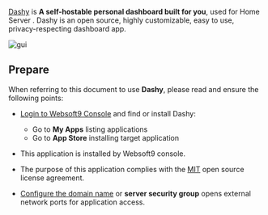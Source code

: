 [Dashy]() is **A self-hostable personal dashboard built for you**, used for Home Server . Dashy is an open source, highly customizable, easy to use, privacy-respecting dashboard app.


![gui](http://libs.websoft9.com/Websoft9/DocsPicture/zh/dashy/dashy-gui-websoft9.png)


## Prepare

When referring to this document to use **Dashy**, please read and ensure the following points:

- [Login to Websoft9 Console](./login-console) and find or install Dashy:
  - Go to **My Apps** listing applications 
  - Go to **App Store** installing target application

- This application is installed by Websoft9 console.


- The purpose of this application complies with the [MIT](https://opensource.org/licenses/MIT) open source license agreement.


- [Configure the domain name](./domain-set) or **server security group** opens external network ports for application access.